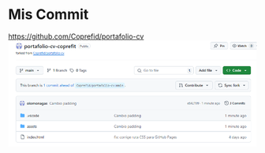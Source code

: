 # Mis Commit
https://github.com/Coprefid/portafolio-cv
![foto de prueba commit rodrigo jara](./assets/img/Fork_rodrigo_jara.png)